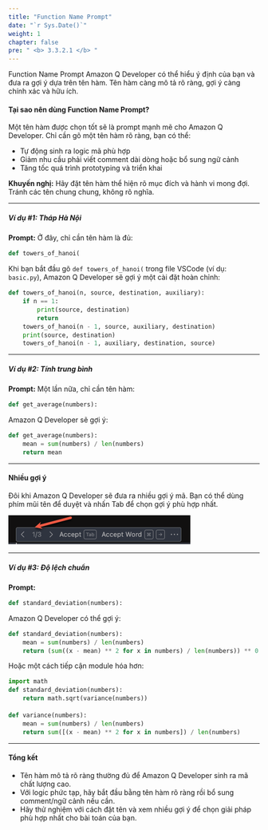 ```yaml
---
title: "Function Name Prompt"
date: "`r Sys.Date()`"
weight: 1
chapter: false
pre: " <b> 3.3.2.1 </b> "
---
```


Function Name Prompt
Amazon Q Developer có thể hiểu ý định của bạn và đưa ra gợi ý dựa trên tên hàm. Tên hàm càng mô tả rõ ràng, gợi ý càng chính xác và hữu ích.

#### Tại sao nên dùng Function Name Prompt?
Một tên hàm được chọn tốt sẽ là prompt mạnh mẽ cho Amazon Q Developer. Chỉ cần gõ một tên hàm rõ ràng, bạn có thể:
- Tự động sinh ra logic mã phù hợp
- Giảm nhu cầu phải viết comment dài dòng hoặc bổ sung ngữ cảnh
- Tăng tốc quá trình prototyping và triển khai

**Khuyến nghị:** Hãy đặt tên hàm thể hiện rõ mục đích và hành vi mong đợi. Tránh các tên chung chung, không rõ nghĩa.

---

##### Ví dụ #1: Tháp Hà Nội
**Prompt:**
Ở đây, chỉ cần tên hàm là đủ:

```python
def towers_of_hanoi(
```

Khi bạn bắt đầu gõ `def towers_of_hanoi(` trong file VSCode (ví dụ: `basic.py`), Amazon Q Developer sẽ gợi ý một cài đặt hoàn chỉnh:

```python
def towers_of_hanoi(n, source, destination, auxiliary):
    if n == 1:
        print(source, destination)
        return
    towers_of_hanoi(n - 1, source, auxiliary, destination)
    print(source, destination)
    towers_of_hanoi(n - 1, auxiliary, destination, source)
```

---

##### Ví dụ #2: Tính trung bình
**Prompt:**
Một lần nữa, chỉ cần tên hàm:

```python
def get_average(numbers):
```

Amazon Q Developer sẽ gợi ý:

```python
def get_average(numbers):
    mean = sum(numbers) / len(numbers)
    return mean
```

---

#### Nhiều gợi ý
Đôi khi Amazon Q Developer sẽ đưa ra nhiều gợi ý mã. Bạn có thể dùng phím mũi tên để duyệt và nhấn Tab để chọn gợi ý phù hợp nhất.

![alt text](image.png?width=40pc)

---

##### Ví dụ #3: Độ lệch chuẩn
**Prompt:**

```python
def standard_deviation(numbers):
```

Amazon Q Developer có thể gợi ý:

```python
def standard_deviation(numbers):
    mean = sum(numbers) / len(numbers)
    return (sum((x - mean) ** 2 for x in numbers) / len(numbers)) ** 0.5
```

Hoặc một cách tiếp cận module hóa hơn:

```python
import math
def standard_deviation(numbers):
    return math.sqrt(variance(numbers))

def variance(numbers):
    mean = sum(numbers) / len(numbers)
    return sum([(x - mean) ** 2 for x in numbers]) / len(numbers)
```

---

#### Tổng kết
- Tên hàm mô tả rõ ràng thường đủ để Amazon Q Developer sinh ra mã chất lượng cao.
- Với logic phức tạp, hãy bắt đầu bằng tên hàm rõ ràng rồi bổ sung comment/ngữ cảnh nếu cần.
- Hãy thử nghiệm với cách đặt tên và xem nhiều gợi ý để chọn giải pháp phù hợp nhất cho bài toán của bạn.

